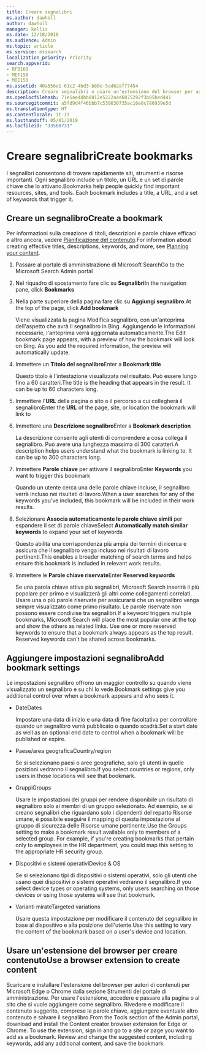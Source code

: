 ```yaml
---
title: Creare segnalibri
ms.author: dawholl
author: dawholl
manager: kellis
ms.date: 12/18/2018
ms.audience: Admin
ms.topic: article
ms.service: mssearch
localization_priority: Priority
search.appverid:
- BFB160
- MET150
- MOE150
ms.assetid: 40a556e1-61c2-4bd3-b80e-5ad62af77454
description: Creare segnalibri o usare un'estensione del browser per aggiungerli ai risultati di lavoro di Microsoft Search
ms.openlocfilehash: 71e5ae48bb8812e5222a4d6075292f3b85bed441
ms.sourcegitcommit: a5fd9d4f46bbb7c539630735ac16e0c786939e5d
ms.translationtype: HT
ms.contentlocale: it-IT
ms.lasthandoff: 05/01/2019
ms.locfileid: "33508731"
---
```

# <a name="create-bookmarks"></a><span data-ttu-id="44122-103">Creare segnalibri</span><span class="sxs-lookup"><span data-stu-id="44122-103">Create bookmarks</span></span>

<span data-ttu-id="44122-p101">I segnalibri consentono di trovare rapidamente siti, strumenti e risorse importanti. Ogni segnalibro include un titolo, un URL e un set di parole chiave che lo attivano.</span><span class="sxs-lookup"><span data-stu-id="44122-p101">Bookmarks help people quickly find important resources, sites, and tools. Each bookmark includes a title, a URL, and a set of keywords that trigger it.</span></span>
  
## <a name="create-a-bookmark"></a><span data-ttu-id="44122-106">Creare un segnalibro</span><span class="sxs-lookup"><span data-stu-id="44122-106">Create a bookmark</span></span>

<span data-ttu-id="44122-107">Per informazioni sulla creazione di titoli, descrizioni e parole chiave efficaci e altro ancora, vedere [Pianificazione del contenuto](plan-your-content.md).</span><span class="sxs-lookup"><span data-stu-id="44122-107">For information about creating effective titles, descriptions, keywords, and more, see [Planning your content](plan-your-content.md).</span></span>
  
1. <span data-ttu-id="44122-108">Passare al portale di amministrazione di Microsoft Search</span><span class="sxs-lookup"><span data-stu-id="44122-108">Go to the Microsoft Search Admin portal</span></span>
    
2. <span data-ttu-id="44122-109">Nel riquadro di spostamento fare clic su **Segnalibri**</span><span class="sxs-lookup"><span data-stu-id="44122-109">In the navigation pane, click **Bookmarks**</span></span>
    
3. <span data-ttu-id="44122-110">Nella parte superiore della pagina fare clic su **Aggiungi segnalibro**.</span><span class="sxs-lookup"><span data-stu-id="44122-110">At the top of the page, click **Add bookmark**</span></span>
    
    <span data-ttu-id="44122-p102">Viene visualizzata la pagina Modifica segnalibro, con un'anteprima dell'aspetto che avrà il segnalibro in Bing. Aggiungendo le informazioni necessarie, l'anteprima verrà aggiornata automaticamente.</span><span class="sxs-lookup"><span data-stu-id="44122-p102">The Edit bookmark page appears, with a preview of how the bookmark will look on Bing. As you add the required information, the preview will automatically update.</span></span>
    
4. <span data-ttu-id="44122-113">Immettere un **Titolo del segnalibro**</span><span class="sxs-lookup"><span data-stu-id="44122-113">Enter a **Bookmark title**</span></span>
    
    <span data-ttu-id="44122-p103">Questo titolo è l'intestazione visualizzata nel risultato. Può essere lungo fino a 60 caratteri.</span><span class="sxs-lookup"><span data-stu-id="44122-p103">The title is the heading that appears in the result. It can be up to 60 characters long.</span></span>
    
5. <span data-ttu-id="44122-116">Immettere l'**URL** della pagina o sito o il percorso a cui collegherà il segnalibro</span><span class="sxs-lookup"><span data-stu-id="44122-116">Enter the **URL** of the page, site, or location the bookmark will link to</span></span> 
    
6. <span data-ttu-id="44122-117">Immettere una **Descrizione segnalibro**</span><span class="sxs-lookup"><span data-stu-id="44122-117">Enter a **Bookmark description**</span></span>
    
    <span data-ttu-id="44122-p104">La descrizione consente agli utenti di comprendere a cosa collega il segnalibro. Può avere una lunghezza massima di 300 caratteri.</span><span class="sxs-lookup"><span data-stu-id="44122-p104">A description helps users understand what the bookmark is linking to. It can be up to 300 characters long.</span></span>
    
7. <span data-ttu-id="44122-120">Immettere **Parole chiave** per attivare il segnalibro</span><span class="sxs-lookup"><span data-stu-id="44122-120">Enter **Keywords** you want to trigger this bookmark</span></span> 
    
    <span data-ttu-id="44122-121">Quando un utente cerca una delle parole chiave incluse, il segnalibro verrà incluso nei risultati di lavoro.</span><span class="sxs-lookup"><span data-stu-id="44122-121">When a user searches for any of the keywords you've included, this bookmark will be included in their work results.</span></span>
    
8. <span data-ttu-id="44122-122">Selezionare **Associa automaticamente le parole chiave simili** per espandere il set di parole chiave</span><span class="sxs-lookup"><span data-stu-id="44122-122">Select **Automatically match similar keywords** to expand your set of keywords</span></span> 
    
    <span data-ttu-id="44122-123">Questo abilita una corrispondenza più ampia dei termini di ricerca e assicura che il segnalibro venga incluso nei risultati di lavoro pertinenti.</span><span class="sxs-lookup"><span data-stu-id="44122-123">This enables a broader matching of search terms and helps ensure this bookmark is included in relevant work results.</span></span>
    
9. <span data-ttu-id="44122-124">Immettere le **Parole chiave riservate**</span><span class="sxs-lookup"><span data-stu-id="44122-124">Enter **Reserved keywords**</span></span>
    
    <span data-ttu-id="44122-p105">Se una parola chiave attiva più segnalibri, Microsoft Search inserirà il più popolare per primo e visualizzerà gli altri come collegamenti correlati. Usare una o più parole riservate per assicurarsi che un segnalibro venga sempre visualizzato come primo risultato. Le parole riservate non possono essere condivise tra segnalibri.</span><span class="sxs-lookup"><span data-stu-id="44122-p105">If a keyword triggers multiple bookmarks, Microsoft Search will place the most popular one at the top and show the others as related links. Use one or more reserved keywords to ensure that a bookmark always appears as the top result. Reserved keywords can't be shared across bookmarks.</span></span>
    
## <a name="add-bookmark-settings"></a><span data-ttu-id="44122-128">Aggiungere impostazioni segnalibro</span><span class="sxs-lookup"><span data-stu-id="44122-128">Add bookmark settings</span></span>

<span data-ttu-id="44122-129">Le impostazioni segnalibro offrono un maggior controllo su quando viene visualizzato un segnalibro e su chi lo vede.</span><span class="sxs-lookup"><span data-stu-id="44122-129">Bookmark settings give you additional control over when a bookmark appears and who sees it.</span></span>
  
- <span data-ttu-id="44122-130">Date</span><span class="sxs-lookup"><span data-stu-id="44122-130">Dates</span></span>
    
    <span data-ttu-id="44122-131">Impostare una data di inizio e una data di fine facoltativa per controllare quando un segnalibro verrà pubblicato o quando scadrà.</span><span class="sxs-lookup"><span data-stu-id="44122-131">Set a start date as well as an optional end date to control when a bookmark will be published or expire.</span></span> 
    
- <span data-ttu-id="44122-132">Paese/area geografica</span><span class="sxs-lookup"><span data-stu-id="44122-132">Country/region</span></span>
    
    <span data-ttu-id="44122-133">Se si selezionano paesi o aree geografiche, solo gli utenti in quelle posizioni vedranno il segnalibro.</span><span class="sxs-lookup"><span data-stu-id="44122-133">If you select countries or regions, only users in those locations will see that bookmark.</span></span>
    
- <span data-ttu-id="44122-134">Gruppi</span><span class="sxs-lookup"><span data-stu-id="44122-134">Groups</span></span>
    
    <span data-ttu-id="44122-p106">Usare le impostazioni dei gruppi per rendere disponibile un risultato di segnalibro solo ai membri di un gruppo selezionato. Ad esempio, se si creano segnalibri che riguardano solo i dipendenti del reparto Risorse umane, è possibile eseguire il mapping di questa impostazione al gruppo di sicurezza delle Risorse umane pertinente.</span><span class="sxs-lookup"><span data-stu-id="44122-p106">Use the Groups setting to make a bookmark result available only to members of a selected group. For example, if you're creating bookmarks that pertain only to employees in the HR department, you could map this setting to the appropriate HR security group.</span></span>
    
- <span data-ttu-id="44122-137">Dispositivi e sistemi operativi</span><span class="sxs-lookup"><span data-stu-id="44122-137">Device &amp; OS</span></span>
    
    <span data-ttu-id="44122-138">Se si selezionano tipi di dispositivi o sistemi operativi, solo gli utenti che usano quei dispositivi o sistemi operativi vedranno il segnalibro.</span><span class="sxs-lookup"><span data-stu-id="44122-138">If you select device types or operating systems, only users searching on those devices or using those systems will see that bookmark.</span></span>
    
- <span data-ttu-id="44122-139">Varianti mirate</span><span class="sxs-lookup"><span data-stu-id="44122-139">Targeted variations</span></span>
    
    <span data-ttu-id="44122-140">Usare questa impostazione per modificare il contenuto del segnalibro in base al dispositivo e alla posizione dell'utente.</span><span class="sxs-lookup"><span data-stu-id="44122-140">Use this setting to vary the content of the bookmark based on a user's device and location.</span></span>
    
## <a name="use-a-browser-extension-to-create-content"></a><span data-ttu-id="44122-141">Usare un'estensione del browser per creare contenuto</span><span class="sxs-lookup"><span data-stu-id="44122-141">Use a browser extension to create content</span></span>

<span data-ttu-id="44122-p107">Scaricare e installare l'estensione del browser per autori di contenuti per Microsoft Edge o Chrome dalla sezione Strumenti del portale di amministrazione. Per usare l'estensione, accedere e passare alla pagina o al sito che si vuole aggiungere come segnalibro. Rivedere e modificare il contenuto suggerito, comprese le parole chiave, aggiungere eventuale altro contenuto e salvare il segnalibro.</span><span class="sxs-lookup"><span data-stu-id="44122-p107">From the Tools section of the Admin portal, download and install the Content creator browser extension for Edge or Chrome. To use the extension, sign in and go to a site or page you want to add as a bookmark. Review and change the suggested content, including keywords, add any additional content, and save the bookmark.</span></span>